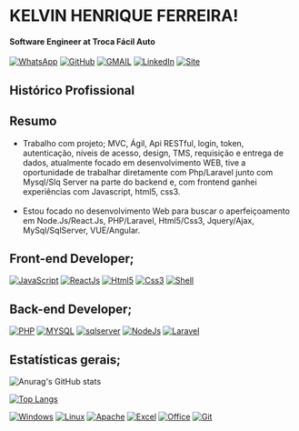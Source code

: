 # KELVIN HENRIQUE FERREIRA!

#### Software Engineer at Troca Fácil Auto

[![WhatsApp](https://img.shields.io/badge/WhatsApp-25D366?style=for-the-badge&logo=whatsapp&logoColor=white)](11.948441622)
[![GitHub](https://img.shields.io/badge/GitHub-100000?style=for-the-badge&logo=github&logoColor=white)](11.948441622)
[![GMAIL](https://img.shields.io/badge/Gmail-D14836?style=for-the-badge&logo=gmail&logoColor=white)](11.948441622)
[![LinkedIn](https://img.shields.io/badge/LinkedIn-0077B5?style=for-the-badge&logo=linkedin&logoColor=white)](11.948441622)
[![Site](https://img.shields.io/badge/Blogger-FF5722?style=for-the-badge&logo=blogger&logoColor=white)](11.948441622)

## Histórico Profissional

## Resumo

- Trabalho com projeto; MVC, Ágil, Api RESTful, login, token, autenticação, níveis de acesso, design, TMS, requisição e entrega de dados, atualmente focado em desenvolvimento WEB, tive a oportunidade de trabalhar diretamente com Php/Laravel junto com Mysql/Slq Server na parte do backend e, com frontend ganhei experiências com Javascript, html5, css3.
  <br>
  <br>
- Estou focado no desenvolvimento Web para buscar o aperfeiçoamento em Node.Js/React.Js, PHP/Laravel, Html5/Css3, Jquery/Ajax, MySql/SqlServer, VUE/Angular.

## Front-end Developer;

[![JavaScript](https://img.shields.io/badge/JavaScript-323330?style=for-the-badge&logo=javascript&logoColor=F7DF1E)]()
[![ReactJs]( 	https://img.shields.io/badge/React-20232A?style=for-the-badge&logo=react&logoColor=61DAFB)]()
[![Html5](https://img.shields.io/badge/HTML5-E34F26?style=for-the-badge&logo=html5&logoColor=white)]()
[![Css3](https://img.shields.io/badge/CSS3-1572B6?style=for-the-badge&logo=css3&logoColor=white)]()
[![Shell](https://img.shields.io/badge/Shell_Script-121011?style=for-the-badge&logo=gnu-bash&logoColor=white)]()

## Back-end Developer;

[![PHP](https://img.shields.io/badge/PHP-777BB4?style=for-the-badge&logo=php&logoColor=white)]()
[![MYSQL](https://img.shields.io/badge/MySQL-00000F?style=for-the-badge&logo=mysql&logoColor=white)]()
[![sqlserver]( 	https://img.shields.io/badge/Microsoft_SQL_Server-CC2927?style=for-the-badge&logo=microsoft-sql-server&logoColor=white)]()
[![NodeJs](https://img.shields.io/badge/Node.js-43853D?style=for-the-badge&logo=node.js&logoColor=white)]()
[![Laravel](https://img.shields.io/badge/Laravel-FF2D20?style=for-the-badge&logo=laravel&logoColor=white)]()

## Estatísticas gerais;

![Anurag's GitHub stats](https://github-readme-stats.vercel.app/api?username=kelvinhenri99&show_icons=true&theme=radical)

[![Top Langs](https://github-readme-stats.vercel.app/api/top-langs/?username=kelvinhenri99&langs_count=8)](https://github.com/kelvinhenri99/github-readme-stats)

[![Windows](https://img.shields.io/badge/Windows-017AD7?style=for-the-badge&logo=windows&logoColor=white)]()
[![Linux](https://img.shields.io/badge/Linux-E34F26?style=for-the-badge&logo=linux&logoColor=black)]()
[![Apache](https://img.shields.io/badge/Apache-CA2136?style=for-the-badge&logo=apache&logoColor=white)]()
[![Excel](https://img.shields.io/badge/Microsoft_Excel-217346?style=for-the-badge&logo=microsoft-excel&logoColor=white)]()
[![Office](https://img.shields.io/badge/Microsoft_Office-D83B01?style=for-the-badge&logo=microsoft-office&logoColor=white)]()
[![Git](https://img.shields.io/badge/Git-E34F26?style=for-the-badge&logo=git&logoColor=white)]()
